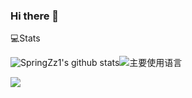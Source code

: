 ### Hi there 👋

<!--
**SpringZz1/SpringZz1** is a ✨ _special_ ✨ repository because its `README.md` (this file) appears on your GitHub profile.

Here are some ideas to get you started:

- 🔭 I’m currently working on ...
- 🌱 I’m currently learning ...
- 👯 I’m looking to collaborate on ...
- 🤔 I’m looking for help with ...
- 💬 Ask me about ...
- 📫 How to reach me: ...
- 😄 Pronouns: ...
- ⚡ Fun fact: ...
-->
💻Stats

![SpringZz1's github stats](https://github-readme-stats.vercel.app/api?username=SpringZz1&hide_title=false&hide_border=true&show_icons=true&include_all_commits=true&line_height=20&bg_color=0,EC6C6C,FFD479,FFFC79,73FA79&theme=graywhite&locale=cn)![主要使用语言](https://github-readme-stats.vercel.app/api/top-langs/?username=SpringZz1&hide_title=false&hide_border=true&layout=compact&bg_color=0,73FA79,73FDFF,D783FF&theme=graywhite&locale=cn)

![](https://activity-graph.herokuapp.com/graph?username=SpringZz1&theme=github)
